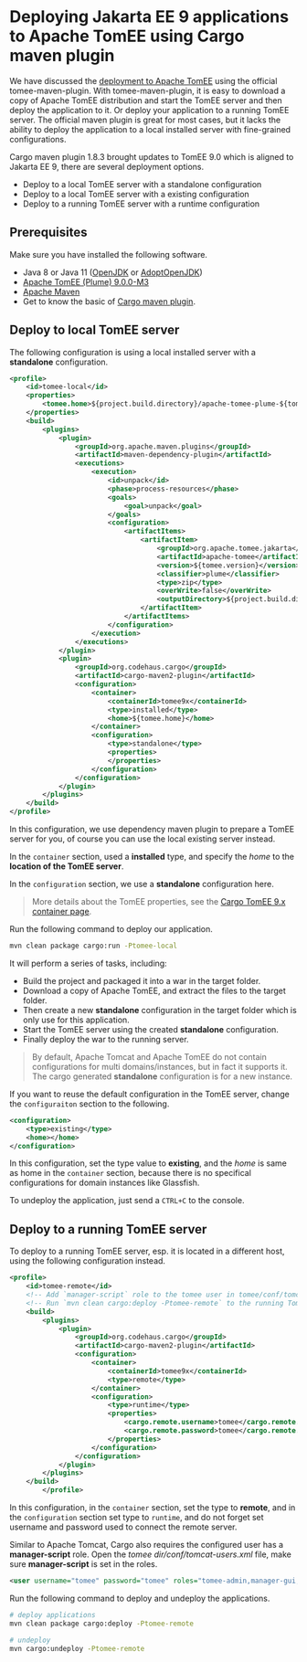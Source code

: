 # Deploying Jakarta EE 9 applications to Apache TomEE using Cargo maven plugin

 We have discussed the [deployment to Apache TomEE](./deploy-tomee.md) using the official tomee-maven-plugin. With tomee-maven-plugin, it is easy to download a copy of Apache TomEE distribution and start the TomEE server and then deploy the application to it. Or deploy your application to a running TomEE server.  The official maven plugin is great for most cases, but it lacks the ability to deploy the application to a local installed server with fine-grained configurations.

 Cargo maven plugin 1.8.3 brought updates to TomEE 9.0 which is aligned to Jakarta EE 9, there are several deployment options.

* Deploy to a local TomEE server with a standalone configuration
* Deploy to a local TomEE server with a existing configuration
* Deploy to a running TomEE server with a runtime configuration

## Prerequisites

Make sure you have installed the following software.

* Java 8 or Java 11 ([OpenJDK](https://openjdk.java.net/install/) or [AdoptOpenJDK](https://adoptopenjdk.net/installation.html))
* [Apache TomEE (Plume) 9.0.0-M3](http://tomee.apache.org/download-ng.html)
* [Apache Maven](http://maven.apache.org/) 
* Get to know the basic of [Cargo maven plugin](https://codehaus-cargo.github.io/). 

## Deploy to local TomEE server

The following configuration is using a local installed server with a **standalone** configuration.

```xml
<profile>
    <id>tomee-local</id>
    <properties>
        <tomee.home>${project.build.directory}/apache-tomee-plume-${tomee.version}</tomee.home>
    </properties>
    <build>
        <plugins>
            <plugin>
                <groupId>org.apache.maven.plugins</groupId>
                <artifactId>maven-dependency-plugin</artifactId>
                <executions>
                    <execution>
                        <id>unpack</id>
                        <phase>process-resources</phase>
                        <goals>
                            <goal>unpack</goal>
                        </goals>
                        <configuration>
                            <artifactItems>
                                <artifactItem>
                                    <groupId>org.apache.tomee.jakarta</groupId>
                                    <artifactId>apache-tomee</artifactId>
                                    <version>${tomee.version}</version>
                                    <classifier>plume</classifier>
                                    <type>zip</type>
                                    <overWrite>false</overWrite>
                                    <outputDirectory>${project.build.directory}</outputDirectory>
                                </artifactItem>
                            </artifactItems>
                        </configuration>
                    </execution>
                </executions>
            </plugin>
            <plugin>
                <groupId>org.codehaus.cargo</groupId>
                <artifactId>cargo-maven2-plugin</artifactId>
                <configuration>
                    <container>
                        <containerId>tomee9x</containerId>
                        <type>installed</type>
                        <home>${tomee.home}</home>
                    </container>
                    <configuration>
                        <type>standalone</type>
                        <properties>
                        </properties>
                    </configuration>
                </configuration>
            </plugin>
        </plugins>
    </build>
</profile>

```

In this configuration, we use dependency maven plugin to prepare a  TomEE server for you, of course you can use the local existing server instead.

In the `container` section, used a **installed** type, and specify the *home* to the **location of the TomEE server**.

In the `configuration` section, we use a  **standalone** configuration here.

> More details about the TomEE properties, see the [Cargo TomEE 9.x container page](https://codehaus-cargo.github.io/cargo/TomEE+9.x.html).

Run the following command to deploy our application.

```bash
mvn clean package cargo:run -Ptomee-local
```

It will perform a series of tasks, including:

* Build the project and packaged it into a war in the target folder.
* Download a copy of Apache TomEE, and extract the files to the target folder. 
* Then create a new **standalone** configuration in the target folder which is only use for this application.
* Start the TomEE server using the created **standalone** configuration.
* Finally deploy the war to the running server.

> By default, Apache Tomcat and Apache TomEE do not contain configurations for multi domains/instances, but in fact it supports it.  The cargo generated **standalone** configuration is for a new instance.

If you want to reuse the default configuration in the TomEE server, change the `configuraiton` section to the following.

```xml
<configuration>
    <type>existing</type>
    <home></home>
</configuration>
```

In this configuration, set the type value to **existing**, and the *home* is same as home in the `container` section, because there is no specifical configurations for domain instances like Glassfish. 

To undeploy the application, just send a `CTRL+C` to the console.

## Deploy to a running TomEE server

To deploy to a running TomEE server, esp. it is located in a different host, using the following configuration instead.

```xml
<profile>
    <id>tomee-remote</id>
    <!-- Add `manager-script` role to the tomee user in tomee/conf/tomcat-users.xml -->
    <!-- Run `mvn clean cargo:deploy -Ptomee-remote` to the running TomEE-->
    <build>
        <plugins>
            <plugin>
                <groupId>org.codehaus.cargo</groupId>
                <artifactId>cargo-maven2-plugin</artifactId>
                <configuration>
                    <container>
                        <containerId>tomee9x</containerId>
                        <type>remote</type>
                    </container>
                    <configuration>
                        <type>runtime</type>
                        <properties>
                            <cargo.remote.username>tomee</cargo.remote.username>
                            <cargo.remote.password>tomee</cargo.remote.password>
                        </properties>
                    </configuration>
                </configuration>
            </plugin>
        </plugins>
    </build>
        </profile>
```

 In this configuration, in the `container` section, set the type to **remote**, and in the `configuration` section set type to `runtime`, and do not forget set username and password used to connect the remote server.

Similar to Apache Tomcat,  Cargo also requires the configured user has a **manager-script** role. Open the *tomee dir/conf/tomcat-users.xml* file, make sure **manager-script** is set in the roles.

```xml
<user username="tomee" password="tomee" roles="tomee-admin,manager-gui,manager-script" />
```

Run the following command to deploy and undeploy the applications.

```bash
# deploy applications
mvn clean package cargo:deploy -Ptomee-remote

# undeploy
mvn cargo:undeploy -Ptomee-remote
```


